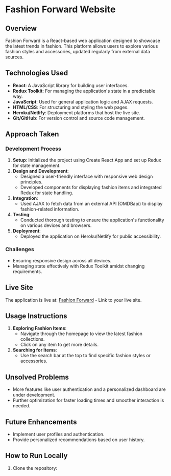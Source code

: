 # Fashion Forward Website

## Overview
Fashion Forward is a React-based web application designed to showcase the latest trends in fashion. This platform allows users to explore various fashion styles and accessories, updated regularly from external data sources.

## Technologies Used

- **React**: A JavaScript library for building user interfaces.
- **Redux Toolkit**: For managing the application's state in a predictable way.
- **JavaScript**: Used for general application logic and AJAX requests.
- **HTML/CSS**: For structuring and styling the web pages.
- **Heroku/Netlify**: Deployment platforms that host the live site.
- **Git/GitHub**: For version control and source code management.

## Approach Taken

### Development Process
1. **Setup**: Initialized the project using Create React App and set up Redux for state management.
2. **Design and Development**:
   - Designed a user-friendly interface with responsive web design principles.
   - Developed components for displaying fashion items and integrated Redux for state handling.
3. **Integration**:
   - Used AJAX to fetch data from an external API (OMDBapi) to display fashion-related information.
4. **Testing**:
   - Conducted thorough testing to ensure the application's functionality on various devices and browsers.
5. **Deployment**:
   - Deployed the application on Heroku/Netlify for public accessibility.

### Challenges
- Ensuring responsive design across all devices.
- Managing state effectively with Redux Toolkit amidst changing requirements.

## Live Site

The application is live at: [Fashion Forward](https://your-link-here.com) - Link to your live site.

## Usage Instructions

1. **Exploring Fashion Items**:
   - Navigate through the homepage to view the latest fashion collections.
   - Click on any item to get more details.
2. **Searching for Items**:
   - Use the search bar at the top to find specific fashion styles or accessories.

## Unsolved Problems

- More features like user authentication and a personalized dashboard are under development.
- Further optimization for faster loading times and smoother interaction is needed.

## Future Enhancements

- Implement user profiles and authentication.
- Provide personalized recommendations based on user history.

## How to Run Locally

1. Clone the repository:
